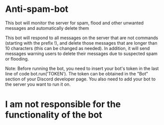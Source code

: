 # Аnti-spam-bot
This bot will monitor the server for spam, flood and other unwanted messages and automatically delete them


This bot will respond to all messages on the server that are not commands (starting with the prefix !), and delete those 
messages that are longer than 10 characters (this can be changed as needed). In addition, it will send messages warning 
users to delete their messages due to suspected spam or flooding.

Note: Before running the bot, you need to insert your bot's token in the last line of code bot.run('TOKEN'). The token 
can be obtained in the "Bot" section of your Discord developer page. You also need to add your bot to the server you want to run it on.

# I am not responsible for the functionality of the bot

